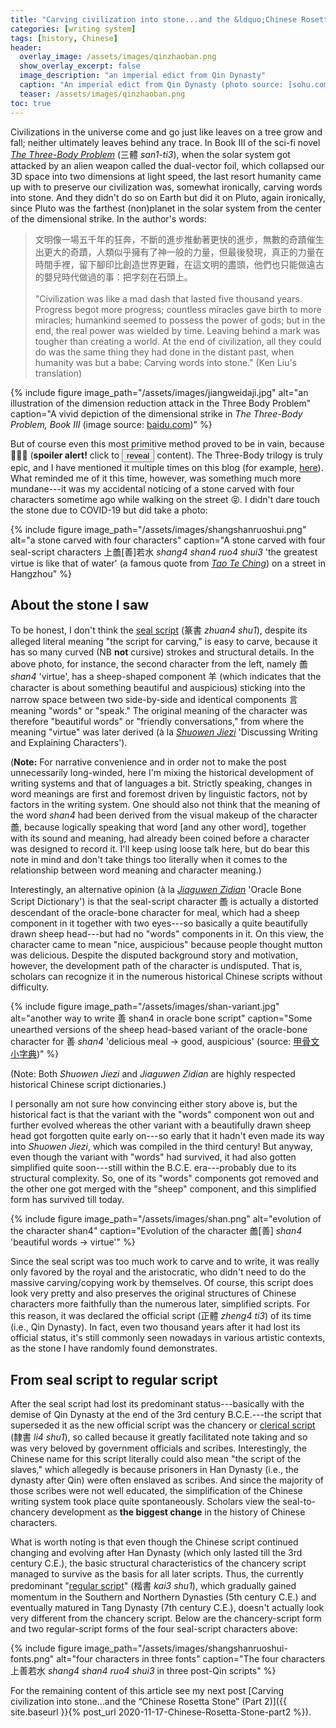 ```yaml
---
title: "Carving civilization into stone...and the &ldquo;Chinese Rosetta Stone&rdquo; (Part 1)"
categories: [writing system]
tags: [history, Chinese]
header:
  overlay_image: /assets/images/qinzhaoban.png
  show_overlay_excerpt: false
  image_description: "an imperial edict from Qin Dynasty"
  caption: "An imperial edict from Qin Dynasty (photo source: [sohu.com](https://www.sohu.com/a/211582651_99995576))"
  teaser: /assets/images/qinzhaoban.png
toc: true
---
```


Civilizations in the universe come and go just like leaves on a tree grow and fall; neither ultimately leaves behind any trace. In Book III of the sci-fi novel [*The Three-Body Problem*](https://en.wikipedia.org/wiki/The_Three-Body_Problem_(novel)) (三體 *san1-ti3*), when the solar system got attacked by an alien weapon called the dual-vector foil, which collapsed our 3D space into two dimensions at light speed, the last resort humanity came up with to preserve our civilization was, somewhat ironically, carving words into stone. And they didn't do so on Earth but did it on Pluto, again ironically, since Pluto was the farthest (non)planet in the solar system from the center of the dimensional strike. In the author's words:

>文明像一場五千年的狂奔，不斷的進步推動著更快的進步，無數的奇蹟催生出更大的奇蹟，人類似乎擁有了神一般的力量，但最後發現，真正的力量在時間手裡，留下腳印比創造世界更難，在這文明的盡頭，他們也只能做遠古的嬰兒時代做過的事：把字刻在石頭上。<br><br>
>"Civilization was like a mad dash that lasted five thousand years. Progress begot more progress; countless miracles gave birth to more miracles; humankind seemed to possess the power of gods; but in the end, the real power was wielded by time. Leaving behind a mark was tougher than creating a world. At the end of civilization, all they could do was the same thing they had done in the distant past, when humanity was but a babe: Carving words into stone." (Ken Liu's translation)<a id="dimension"></a>

{% include figure image_path="/assets/images/jiangweidaji.jpg" alt="an illustration of the dimension reduction attack in the Three Body Problem" caption="A vivid depiction of the dimensional strike in *The Three-Body Problem, Book III* (image source: [baidu.com](https://image.baidu.com/search/detail?ct=503316480&z=undefined&tn=baiduimagedetail&ipn=d&word=降维打击图片&step_word=&ie=utf-8&in=&cl=2&lm=-1&st=-1&hd=undefined&latest=undefined&copyright=undefined&cs=1782110497,1693347804&os=3897410295,3321587913&simid=70572226,845334047&pn=15&rn=1&di=59180&ln=812&fr=&fmq=1605708621056_R&fm=rs2&ic=undefined&s=undefined&se=&sme=&tab=0&width=undefined&height=undefined&face=undefined&is=0,0&istype=0&ist=&jit=&bdtype=0&spn=0&pi=0&gsm=0&oriquery=降維打擊&objurl=http%3A%2F%2Fpic2.zhimg.com%2Fv2-889de24fefccab9135e38b77d37607aa_1200x500.jpg&rpstart=0&rpnum=0&adpicid=0&force=undefined&ctd=1605708631468^3_1440X746%1))" %}

<script>
function myFunction() {
  document.getElementById("spoiler").innerHTML = "at the end of the book the entire universe died and (hopefully) got rebooted by another big bang";
  document.getElementById("spoiler").style.color = "red";
  document.getElementById("alert").style.display = "none";
  document.getElementById("hide").style.display = "inline";
}
function myOtherFunction() {
  document.getElementById("spoiler").innerHTML = "🕶🕶🕶";
  document.getElementById("alert").style.display = "inline";
  document.getElementById("hide").style.display = "none";
}
</script>

But of course even this most primitive method proved to be in vain, because <span id="spoiler">🌚🌚🌚</span> <span id="alert" style="display:inline;">(**spoiler alert!** click to <button onclick="myFunction()">reveal</button> content)</span><span id="hide" style="display:none;">(click to <button onclick="myOtherFunction()">hide</button> spoiler)</span>. The Three-Body trilogy is truly epic, and I have mentioned it multiple times on this blog (for example, [here](https://blog.juliosong.com/linguistics/literature/review/linguistics-in-three-body-part-1/)). What reminded me of it this time, however, was something much more mundane---it was my accidental noticing of a stone carved with four characters sometime ago while walking on the street 😝. I didn't dare touch the stone due to COVID-19 but did take a photo:

{% include figure image_path="/assets/images/shangshanruoshui.png" alt="a stone carved with four characters" caption="A stone carved with four seal-script characters 上譱[善]若水 *shang4 shan4 ruo4 shui3* 'the greatest virtue is like that of water' (a famous quote from [*Tao Te Ching*](https://en.wikipedia.org/wiki/Tao_Te_Ching)) on a street in Hangzhou" %}

## About the stone I saw
To be honest, I don't think the [seal script](https://en.wikipedia.org/wiki/Seal_script) (篆書 *zhuan4 shu1*), despite its alleged literal meaning "the script for carving," is easy to carve, because it has so many curved (NB **not** cursive) strokes and structural details. In the above photo, for instance, the second character from the left, namely 譱 *shan4* 'virtue', has a sheep-shaped component 羊 (which indicates that the character is about something beautiful and auspicious) sticking into the narrow space between two side-by-side and identical components 言 meaning "words" or "speak." The original meaning of the character was therefore "beautiful words" or "friendly conversations," from where the meaning "virtue" was later derived (à la [*Shuowen Jiezi*](https://en.wikipedia.org/wiki/Shuowen_Jiezi) 'Discussing Writing and Explaining Characters').

(**Note:** For narrative convenience and in order not to make the post unnecessarily long-winded, here I'm mixing the historical development of writing systems and that of languages a bit. Strictly speaking, changes in word meanings are first and foremost driven by linguistic factors, not by factors in the writing system. One should also not think that the meaning of the word *shan4* had been derived from the visual makeup of the character 譱, because logically speaking that word [and any other word], together with its sound and meaning, had already been coined before a character was designed to record it. I'll keep using loose talk here, but do bear this note in mind and don't take things too literally when it comes to the relationship between word meaning and character meaning.)

Interestingly, an alternative opinion (à la [*Jiaguwen Zidian*](https://www.amazon.com/甲骨文字典-第3版-徐中舒/dp/B073Z98Z3S) 'Oracle Bone Script Dictionary') is that the seal-script character 譱 is actually a distorted descendant of the oracle-bone character for meal, which had a sheep component in it together with two eyes---so basically a quite beautifully drawn sheep head---but had no "words" components in it. On this view, the character came to mean "nice, auspicious" because people thought mutton was delicious. Despite the disputed background story and motivation, however, the development path of the character is undisputed. That is, scholars can recognize it in the numerous historical Chinese scripts without difficulty.

{% include figure image_path="/assets/images/shan-variant.jpg" alt="another way to write 善 shan4 in oracle bone script" caption="Some unearthed versions of the sheep head-based variant of the oracle-bone character for 善 *shan4* 'delicious meal → good, auspicious' (source: [甲骨文小字典](https://baike.baidu.com/item/甲骨文小字典/12323033))" %}

(Note: Both *Shuowen Jiezi* and *Jiaguwen Zidian* are highly respected historical Chinese script dictionaries.)

I personally am not sure how convincing either story above is, but the historical fact is that the variant with the "words" component won out and further evolved whereas the other variant with a beautifully drawn sheep head got forgotten quite early on---so early that it hadn't even made its way into *Shuowen Jiezi*, which was compiled in the third century! But anyway, even though the variant with "words" had survived, it had also gotten simplified quite soon---still within the B.C.E. era---probably due to its structural complexity. So, one of its "words" components got removed and the other one got merged with the "sheep" component, and this simplified form has survived till today.

{% include figure image_path="/assets/images/shan.png" alt="evolution of the character shan4" caption="Evolution of the character 譱[善] *shan4* 'beautiful words → virtue'" %}

Since the seal script was too much work to carve and to write, it was really only favored by the royal and the aristocratic, who didn't need to do the massive carving/copying work by themselves. Of course, this script does look very pretty and also preserves the original structures of Chinese characters more faithfully than the numerous later, simplified scripts. For this reason, it was declared the official script (正體 *zheng4 ti3*) of its time (i.e., Qin Dynasty). In fact, even two thousand years after it had lost its official status, it's still commonly seen nowadays in various artistic contexts, as the stone I have randomly found demonstrates.

## From seal script to regular script
After the seal script had lost its predominant status---basically with the demise of Qin Dynasty at the end of the 3rd century B.C.E.---the script that superseded it as the new official script was the chancery or [clerical script](https://en.wikipedia.org/wiki/Clerical_script) (隸書 *li4 shu1*), so called because it greatly facilitated note taking and so was very beloved by government officials and scribes. Interestingly, the Chinese name for this script literally could also mean "the script of the slaves," which allegedly is because prisoners in Han Dynasty (i.e., the dynasty after Qin) were often enslaved as scribes. And since the majority of those scribes were not well educated, the simplification of the Chinese writing system took place quite spontaneously. Scholars view the seal-to-chancery development as **the biggest change** in the history of Chinese characters.

What is worth noting is that even though the Chinese script continued changing and evolving after Han Dynasty (which only lasted till the 3rd century C.E.), the basic structural characteristics of the chancery script managed to survive as the basis for all later scripts. Thus, the currently predominant "[regular script](https://en.wikipedia.org/wiki/Regular_script)" (楷書 *kai3 shu1*), which gradually gained momentum in the Southern and Northern Dynasties (5th century C.E.) and eventually matured in Tang Dynasty (7th century C.E.), doesn't actually look very different from the chancery script. Below are the chancery-script form and two regular-script forms of the four seal-script characters above:

{% include figure image_path="/assets/images/shangshanruoshui-fonts.png" alt="four characters in three fonts" caption="The four characters 上善若水 *shang4 shan4 ruo4 shui3* in three post-Qin scripts" %}

For the remaining content of this article see my next post [Carving civilization into stone...and the &ldquo;Chinese Rosetta Stone&rdquo; (Part 2)]({{ site.baseurl }}{% post_url 2020-11-17-Chinese-Rosetta-Stone-part2 %}).
